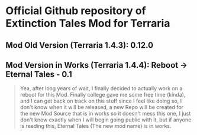 # Official Github repository of Extinction Tales Mod for Terraria
## Mod Old Version (Terraria 1.4.3): 0.12.0
## Mod Version in Works (Terraria 1.4.4): Reboot -> Eternal Tales - 0.1
> Yea, after long years of wait, I finally decided to actually work on a reboot for this Mod. Finally college gave me some free time (kinda), and I can get back on track on this stuff since I feel like doing so, I don't know when it will be released, a new Repo will be created for the new Mod Source that is in works so it doesn't mess this one, I just don't know exactly when I will begin going public with it, but if anyone is reading this, Eternal Tales (The new mod name) is in works.
